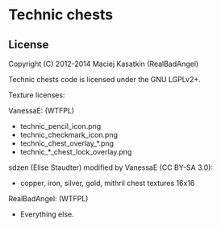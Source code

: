 Technic chests
==============

License
-------

Copyright (C) 2012-2014 Maciej Kasatkin (RealBadAngel)

Technic chests code is licensed under the GNU LGPLv2+.

Texture licenses:

VanessaE: (WTFPL)
  * technic\_pencil\_icon.png
  * technic\_checkmark\_icon.png
  * technic\_chest\_overlay\_*.png
  * technic\_*\_chest\_lock\_overlay.png

sdzen (Elise Staudter) modified by VanessaE (CC BY-SA 3.0):
  * copper, iron, silver, gold, mithril chest textures 16x16
 
RealBadAngel: (WTFPL)
  * Everything else.


